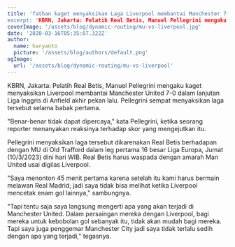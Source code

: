 ```yaml
---
title: 'fathan kaget menyaksikan Laga Liverpool membantai Manchester 7-0 
excerpt: 'KBRN, Jakarta: Pelatih Real Betis, Manuel Pellegrini mengaku kaget menyaksikan Liverpool membantai Manchester United 7-0 dalam lanjutan Liga Inggris.'
coverImage: '/assets/blog/dynamic-routing/mu-vs-liverpool.jpg'
date: '2020-03-16T05:35:07.322Z'
author:
  name: haryanto
  picture: '/assets/blog/authors/default.png'
ogImage:
  url: '/assets/blog/dynamic-routing/mu-vs-liverpool'
---
```


KBRN, Jakarta: Pelatih Real Betis, Manuel Pellegrini mengaku kaget menyaksikan Liverpool membantai Manchester United 7-0 dalam lanjutan Liga Inggris di Anfield akhir pekan lalu. Pellegrini sempat menyaksikan laga tersebut selama babak pertama.

"Benar-benar tidak dapat dipercaya," kata Pellegrini, ketika seorang reporter menanyakan reaksinya terhadap skor yang mengejutkan itu.

Pellegrini menyaksikan laga tersebut dikarenakan Real Betis berhadapan dengan MU di Old Trafford dalam leg pertama 16 besar Liga Europa, Jumat (10/3/2023) dini hari WIB. Real Betis harus waspada dengan amarah Man United usai digilas Liverpool.

"Saya menonton 45 menit pertama karena setelah itu kami harus bermain melawan Real Madrid, jadi saya tidak bisa melihat ketika Liverpool mencetak enam gol lainnya," sambungnya.

"Tapi tentu saja saya langsung mengerti apa yang akan terjadi di Manchester United. Dalam persaingan mereka dengan Liverpool, bagi mereka untuk kebobolan gol sebanyak itu, tidak akan mudah bagi mereka. Tapi saya juga penggemar Manchester City jadi saya tidak terlalu sedih dengan apa yang terjadi," tegasnya.